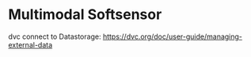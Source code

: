 ﻿# Multimodal Softsensor
 
 dvc connect to Datastorage: https://dvc.org/doc/user-guide/managing-external-data
